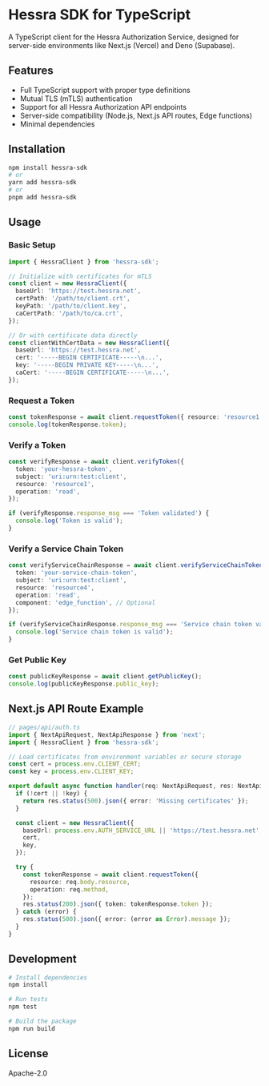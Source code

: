# Hessra SDK for TypeScript

A TypeScript client for the Hessra Authorization Service, designed for server-side environments like Next.js (Vercel) and Deno (Supabase).

## Features

- Full TypeScript support with proper type definitions
- Mutual TLS (mTLS) authentication
- Support for all Hessra Authorization API endpoints
- Server-side compatibility (Node.js, Next.js API routes, Edge functions)
- Minimal dependencies

## Installation

```sh
npm install hessra-sdk
# or
yarn add hessra-sdk
# or
pnpm add hessra-sdk
```

## Usage

### Basic Setup

```typescript
import { HessraClient } from 'hessra-sdk';

// Initialize with certificates for mTLS
const client = new HessraClient({
  baseUrl: 'https://test.hessra.net',
  certPath: '/path/to/client.crt',
  keyPath: '/path/to/client.key',
  caCertPath: '/path/to/ca.crt',
});

// Or with certificate data directly
const clientWithCertData = new HessraClient({
  baseUrl: 'https://test.hessra.net',
  cert: '-----BEGIN CERTIFICATE-----\n...',
  key: '-----BEGIN PRIVATE KEY-----\n...',
  caCert: '-----BEGIN CERTIFICATE-----\n...',
});
```

### Request a Token

```typescript
const tokenResponse = await client.requestToken({ resource: 'resource1', operation: 'read' });
console.log(tokenResponse.token);
```

### Verify a Token

```typescript
const verifyResponse = await client.verifyToken({
  token: 'your-hessra-token',
  subject: 'uri:urn:test:client',
  resource: 'resource1',
  operation: 'read',
});

if (verifyResponse.response_msg === 'Token validated') {
  console.log('Token is valid');
}
```

### Verify a Service Chain Token

```typescript
const verifyServiceChainResponse = await client.verifyServiceChainToken({
  token: 'your-service-chain-token',
  subject: 'uri:urn:test:client',
  resource: 'resource4',
  operation: 'read',
  component: 'edge_function', // Optional
});

if (verifyServiceChainResponse.response_msg === 'Service chain token validated') {
  console.log('Service chain token is valid');
}
```

### Get Public Key

```typescript
const publicKeyResponse = await client.getPublicKey();
console.log(publicKeyResponse.public_key);
```

## Next.js API Route Example

```typescript
// pages/api/auth.ts
import { NextApiRequest, NextApiResponse } from 'next';
import { HessraClient } from 'hessra-sdk';

// Load certificates from environment variables or secure storage
const cert = process.env.CLIENT_CERT;
const key = process.env.CLIENT_KEY;

export default async function handler(req: NextApiRequest, res: NextApiResponse) {
  if (!cert || !key) {
    return res.status(500).json({ error: 'Missing certificates' });
  }

  const client = new HessraClient({
    baseUrl: process.env.AUTH_SERVICE_URL || 'https://test.hessra.net',
    cert,
    key,
  });

  try {
    const tokenResponse = await client.requestToken({
      resource: req.body.resource,
      operation: req.method,
    });
    res.status(200).json({ token: tokenResponse.token });
  } catch (error) {
    res.status(500).json({ error: (error as Error).message });
  }
}
```

## Development

```sh
# Install dependencies
npm install

# Run tests
npm test

# Build the package
npm run build
```

## License

Apache-2.0
